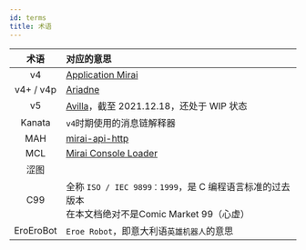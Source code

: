 ```yaml
---
id: terms
title: 术语
---
```


| 术语 | 对应的意思 |
| :--: | :-- |
| v4 | [Application Mirai](https://pypi.org/project/graia-application-mirai/) |
| v4+ / v4p | [Ariadne](https://pypi.org/project/graia-ariadne/) |
| v5 | [Avilla](https://pypi.org/project/avilla-core/)，截至 2021.12.18，还处于 WIP 状态 |
| Kanata | `v4`时期使用的消息链解释器 |
| MAH | [mirai-api-http](https://github.com/project-mirai/mirai-api-http) |
| MCL | [Mirai Console Loader](https://github.com/iTXTech/mirai-console-loader) |
| 涩图 | <div style="background-color:var(--vp-c-text-1);border-radius:3px;width:200px;height:1.3em"></div> |
| C99 | 全称 `ISO / IEC 9899：1999`，是 C 编程语言标准的过去版本<br><Curtain>在本文档绝对不是Comic Market 99（心虚）</Curtain> |
| EroEroBot | `Eroe Robot`，即意大利语`英雄机器人`的意思|
